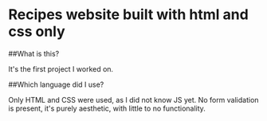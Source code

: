 # Recipes website built with html and css only  
##What is this?    

It's the first project I worked on.    

##Which language did I use?    

Only HTML and CSS were used, as I did not know JS yet. No form validation is present, it's purely aesthetic, with little to no functionality.

